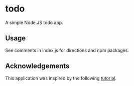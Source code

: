 # todo
A simple Node.JS todo app.

## Usage
See comments in index.js for directions and npm packages.

## Acknowledgements
This application was inspired by the following [tutorial](https://medium.com/@atingenkay/creating-a-todo-app-with-node-js-express-8fa51f39b16f).
